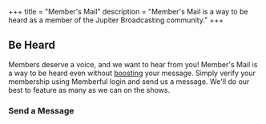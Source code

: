 +++
title = "Member's Mail"
description = "Member's Mail is a way to be heard as a member of the Jupiter Broadcasting community."
+++

## Be Heard
Members deserve a voice, and we want to hear from you! Member's Mail is a way to be heard even without [boosting](/boost/) your message. Simply verify your membership using Memberful login and send us a message. We'll do our best to feature as many as we can on the shows.

### Send a Message